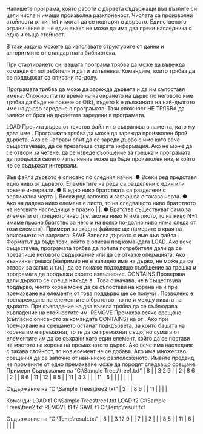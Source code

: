 Напишете програма, която работи с дървета съдържащи във възлите си цели числа и имащи произволна разклоненост. Числата са произволни стойности от тип int и могат да се повтарят в дървото. Единственото ограничение е, че един възел не може да има два преки наследника с една и съща стойност. 

В тази задача можете да използвате структурите от данни и алгоритмите от стандартната библиотека.

При стартирането си, вашата програма трябва да може да въвежда команди от потребителя и да ги изпълнява. Командите, които трябва да се поддържат са описани по-долу.

Програмата трябва да може да зарежда дървета и да им съпоставя имена. Сложността по време на намирането на дърво по неговото име трябва да бъде не повече от O(k), където k е дължината на най-дългото име на дърво заредено в програмата. Тази сложност НЕ ТРЯБВА да зависи от броя на дърветата заредени в програмата.

LOAD <name> <file>
Прочита дърво от текстов файл <file> и го съхранява в паметта, като му дава име <name>. Програмата трябва да може да зарежда произволен брой дървета. Ако се направи опит да се зареди дърво с име като вече съществуващо, да се презапише старата информация. Ако <file> не може да се отвори за четене, да се изведе съобщение за грешка и програмата да продължи своето изпълнение
<name> може да бъде произволен низ, в който не се съдържат интервали.
 
Във файла дървото е описано по следния начин:
●       Всеки ред представя едно ниво от дървото. Елементите на реда са разделени с един или повече интервали.
●       В едно ниво братствата са разделени с вертикална черта |. Всеки ред започва и завършва с такава черта.
●       Ако на дадено ниво елемент е листо, то на следващото ниво братството на неговите наследници е празно | |.
●       Братства съществуват само за елементи от предното ниво (т.е. ако на ниво N има листо, то на ниво N+1 имаме празно братство за него и на всяко по-долно ниво няма следа от този елемент).
Примери за входни файлове ще намерите в края на описанието на задачата.
SAVE <name> <file>
Записва дървото с име <name> във файла <file>. Форматът да бъде този, който е описан под командата LOAD. Ако <file> вече съществува, програмата трябва да попита потребителя дали да се презапише неговото съдържание или да се откаже операцията. Ако възникне грешка (например <name> не е валидно име на дърво, <file> не може да се отвори за запис и т.н.), да се покаже подходящо съобщение за грешка и програмата да продължи своето изпълнение.
CONTAINS <tree1> <tree2>
Проверява дали дървото <tree2> се среща някъде в <tree1>. Това означава, че в <tree1> съществува поддърво, чийто корен може да се съпостави на корена на <tree2> и при премахване на елементи от това поддърво ще се получи <tree2>. Позволено е пренареждане на елементите в братство, но не и между нивата на дървото. При съвпадение на два възела трябва да се съблюдава съвпадение на стойностите им.
REMOVE <tree1> <tree2>
Премахва всяко срещане (съгласно описаното за командата CONTAINS) на <tree2> от <tree1>. Ако при премахване на срещането останат под-дървета, за които бащата на корена им е премахнат, то те да се премахнат също, но сумата от елементите им да се съхрани като един елемент, който да се постави на мястото на корена на премахнатото дърво. Ако вече има наследник с такава стойност, то нов елемент не се добавя. Ако има множество срещания да се започне от най-ниско разположеното. Имайте предвид, че промените от едно премахване може да породят следващо срещане.
Примери
Съдържание на “C:\Sample Trees\tree1.txt”
| 8 |
| 3 2 9 |
| 2 | 8 6 | 2 |
| 8 6 | 11 | 12 | 8 5 |
| 11 | 4 3 | | | 11 | 6 |
| | | | | |
 
Съдържание на “C:\Sample Trees\tree2.txt”
| 2 |
| 8 6 |
| 11 | |
| |
 
Команди:
LOAD t1 C:\Sample Trees\tree1.txt
LOAD t2 C:\Sample Trees\tree2.txt
REMOVE t1 t2
SAVE t1 C:\Temp\result.txt
 
Съдържание на “C:\Temp\result.txt”
| 8 |
| 3 12 9 |
| 7 | | 2 |
| | 8 5 |
| 11 | 6 |
| | |
